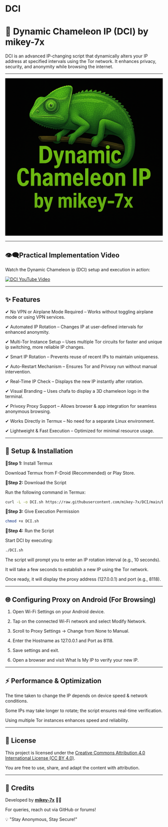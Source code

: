 # DCI
# **🦎 Dynamic Chameleon IP (DCI) by mikey-7x**

DCI is an advanced IP-changing script that dynamically alters your IP address at specified intervals using the Tor network. It enhances privacy, security, and anonymity while browsing the internet.


---

![Dynamic Chameleon IP](https://github.com/mikey-7x/DCI/blob/main/3D%20DCI.PNG?raw=true)

---

## **👁️‍🗨️Practical Implementation Video**  
Watch the Dynamic Chameleon ip (DCI) setup and execution in action:  

[![DCI YouTube Video](https://img.youtube.com/vi/RcVl_N31GGs/0.jpg)](https://youtu.be/RcVl_N31GGs)  

---

## **✨ Features**

✔ No VPN or Airplane Mode Required – Works without toggling airplane mode or using VPN services.

✔ Automated IP Rotation – Changes IP at user-defined intervals for enhanced anonymity.

✔ Multi-Tor Instance Setup – Uses multiple Tor circuits for faster and unique ip switching, more reliable IP changes.

✔ Smart IP Rotation – Prevents reuse of recent IPs to maintain uniqueness.

✔ Auto-Restart Mechanism – Ensures Tor and Privoxy run without manual intervention.

✔ Real-Time IP Check – Displays the new IP instantly after rotation.

✔ Visual Branding – Uses chafa to display a 3D chameleon logo in the terminal.

✔ Privoxy Proxy Support – Allows browser & app integration for seamless anonymous browsing.

✔ Works Directly in Termux – No need for a separate Linux environment.

✔ Lightweight & Fast Execution – Optimized for minimal resource usage.


---

## **🚀 Setup & Installation**

**🧩Step 1:** Install Termux

Download Termux from F-Droid (Recommended) or Play Store.


**🧩Step 2:** Download the Script

Run the following command in Termux:

```sh
curl -L -o DCI.sh https://raw.githubusercontent.com/mikey-7x/DCI/main/DCI.sh
```

**🧩Step 3:** Give Execution Permission

```sh
chmod +x DCI.sh
```

**🧩Step 4:** Run the Script

Start DCI by executing:

```sh
./DCI.sh
```

The script will prompt you to enter an IP rotation interval (e.g., 10 seconds).

It will take a few seconds to establish a new IP using the Tor network.

Once ready, it will display the proxy address (127.0.0.1) and port (e.g., 8118).



---

## **🌐 Configuring Proxy on Android (For Browsing)**

1. Open Wi-Fi Settings on your Android device.


2. Tap on the connected Wi-Fi network and select Modify Network.


3. Scroll to Proxy Settings → Change from None to Manual.


4. Enter the Hostname as 127.0.0.1 and Port as 8118.


5. Save settings and exit.


6. Open a browser and visit What Is My IP to verify your new IP.




---

## **⚡ Performance & Optimization**

The time taken to change the IP depends on device speed & network conditions.

Some IPs may take longer to rotate; the script ensures real-time verification.

Using multiple Tor instances enhances speed and reliability.



---

## 📄 License

This project is licensed under the [Creative Commons Attribution 4.0 International License (CC BY 4.0)](https://creativecommons.org/licenses/by/4.0/).

You are free to use, share, and adapt the content with attribution.

---

## **📜 Credits**  
Developed by **[mikey-7x](https://github.com/mikey-7x)** 🚀🔥  

 For queries, reach out via GitHub or forums!

💡 "Stay Anonymous, Stay Secure!" 

